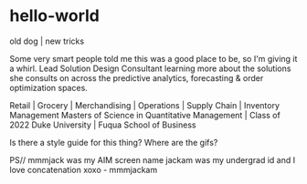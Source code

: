 # hello-world
old dog | new tricks

Some very smart people told me this was a good place to be, so I'm giving it a whirl.
Lead Solution Design Consultant learning more about the solutions she consults on across the predictive analytics, forecasting & order optimization spaces.

Retail | Grocery | Merchandising | Operations | Supply Chain | Inventory Management
Masters of Science in Quantitative Management | Class of 2022
Duke University | Fuqua School of Business

Is there a style guide for this thing? Where are the gifs?

PS// mmmjack was my AIM screen name
     jackam was my undergrad id
     and I love concatenation
     xoxo - mmmjackam

